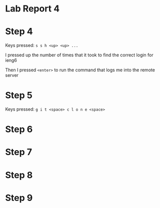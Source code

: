 # Lab Report 4
# Step 4
Keys pressed: `s s h <up> <up> ...`

I pressed up the number of times that it took to find the correct login for ieng6

Then I pressed `<enter>` to run the command that logs me into the remote server
# Step 5
Keys pressed: `g i t <space> c l o n e <space>`

# Step 6
# Step 7
# Step 8
# Step 9

